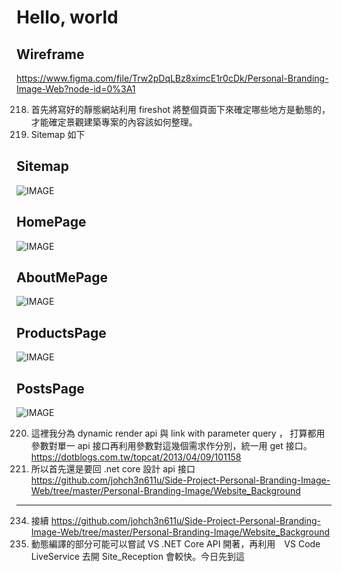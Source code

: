 # Hello, world

## Wireframe

<https://www.figma.com/file/Trw2pDqLBz8ximcE1r0cDk/Personal-Branding-Image-Web?node-id=0%3A1>

218. 首先將寫好的靜態網站利用 fireshot 將整個頁面下來確定哪些地方是動態的，才能確定景觀建築專案的內容該如何整理。
219. Sitemap 如下

## Sitemap

![IMAGE](https://github.com/johch3n611u/Side-Project-Personal-Branding-Image-Web/blob/master/Personal-Branding-Image/Site_Reception/img/sitemap.png)

## HomePage

![IMAGE](https://github.com/johch3n611u/Side-Project-Personal-Branding-Image-Web/blob/master/Personal-Branding-Image/Site_Reception/img/homepage.gif)

## AboutMePage

![IMAGE](https://github.com/johch3n611u/Side-Project-Personal-Branding-Image-Web/blob/master/Personal-Branding-Image/Site_Reception/img/aboutme.png)

## ProductsPage

![IMAGE](https://github.com/johch3n611u/Side-Project-Personal-Branding-Image-Web/blob/master/Personal-Branding-Image/Site_Reception/img/productspage.png)

## PostsPage

![IMAGE](https://github.com/johch3n611u/Side-Project-Personal-Branding-Image-Web/blob/master/Personal-Branding-Image/Site_Reception/img/postspage.png)

220. 這裡我分為 dynamic render api 與 link with parameter query ， 打算都用參數對單一 api 接口再利用參數對這幾個需求作分別，統一用 get 接口。 <https://dotblogs.com.tw/topcat/2013/04/09/101158>
221. 所以首先還是要回 .net core 設計 api 接口 <https://github.com/johch3n611u/Side-Project-Personal-Branding-Image-Web/tree/master/Personal-Branding-Image/Website_Background>

---------------------------------

234. 接續 <https://github.com/johch3n611u/Side-Project-Personal-Branding-Image-Web/tree/master/Personal-Branding-Image/Website_Background>
235. 動態編譯的部分可能可以嘗試 VS .NET Core API 開著，再利用　VS Code LiveService 去開 Site_Reception 會較快。今日先到這
